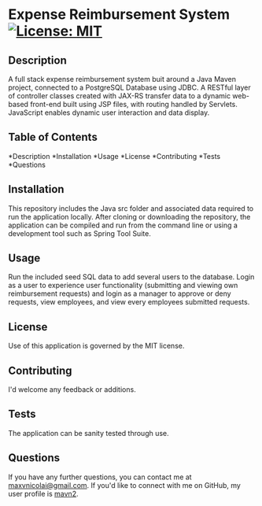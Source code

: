 # Expense Reimbursement System [![License: MIT](https://img.shields.io/badge/License-MIT-yellow.svg)](https://opensource.org/licenses/MIT)

## Description

A full stack expense reimbursement system buit around a Java Maven project, connected to a PostgreSQL Database using JDBC. A RESTful layer of controller classes created with JAX-RS transfer data to a dynamic web-based front-end built using JSP files, with routing handled by Servlets. JavaScript enables dynamic user interaction and data display.

## Table of Contents

*Description
*Installation
*Usage
*License
*Contributing
*Tests
*Questions

## Installation

This repository includes the Java src folder and associated data required to run the application locally. After cloning or downloading the repository, the application can be compiled and run from the command line or using a development tool such as Spring Tool Suite.

## Usage

Run the included seed SQL data to add several users to the database. Login as a user to experience user functionality (submitting and viewing own reimbursement requests) and login as a manager to approve or deny requests, view employees, and view every employees submitted requests.

## License

Use of this application is governed by the MIT license.

## Contributing

I'd welcome any feedback or additions.

## Tests

The application can be sanity tested through use.

## Questions

If you have any further questions, you can contact me at maxvnicolai@gmail.com. If you'd like to connect with me on GitHub, my user profile is [mavn2](mavn2).
